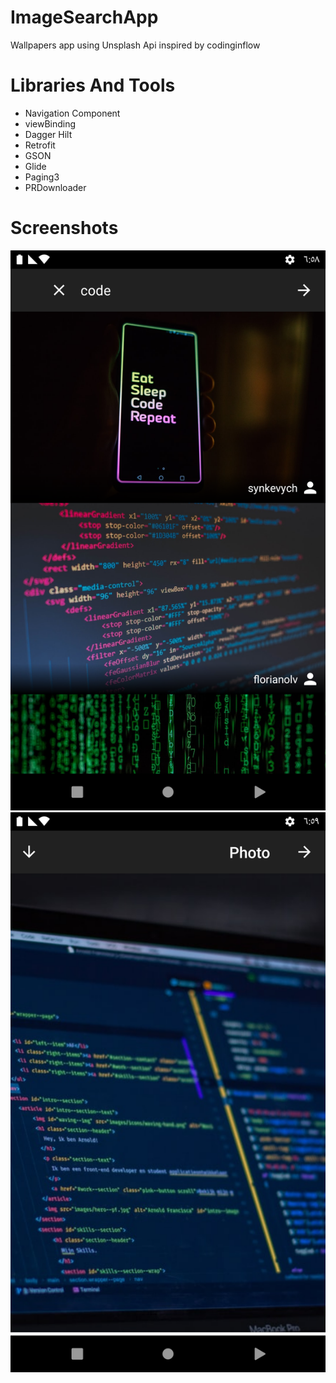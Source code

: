 # ImageSearchApp
Wallpapers app using Unsplash Api inspired by codinginflow

# Libraries And Tools
- Navigation Component
- viewBinding
- Dagger Hilt
- Retrofit
- GSON
- Glide
- Paging3
- PRDownloader

# Screenshots
![Alt text](screenshots/screenshot_1.png?raw=true "")
![Alt text](screenshots/screenshot_2.png?raw=true "")
